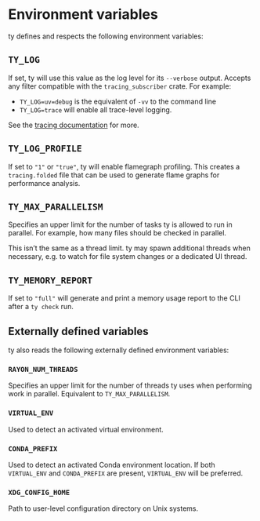 # Environment variables

ty defines and respects the following environment variables:

## `TY_LOG`

If set, ty will use this value as the log level for its `--verbose` output. Accepts any filter compatible with the `tracing_subscriber` crate. For example:

- `TY_LOG=uv=debug` is the equivalent of `-vv` to the command line
- `TY_LOG=trace` will enable all trace-level logging.

See the [tracing documentation](https://docs.rs/tracing-subscriber/latest/tracing_subscriber/filter/struct.EnvFilter.html#example-syntax) for more.

## `TY_LOG_PROFILE`

If set to `"1"` or `"true"`, ty will enable flamegraph profiling. This creates a `tracing.folded` file that can be used to generate flame graphs for performance analysis.

## `TY_MAX_PARALLELISM`

Specifies an upper limit for the number of tasks ty is allowed to run in parallel. For example, how many files should be checked in parallel.

This isn’t the same as a thread limit. ty may spawn additional threads when necessary, e.g. to watch for file system changes or a dedicated UI thread.

## `TY_MEMORY_REPORT`
If set to `"full"` will generate and print a memory usage report to the CLI after a `ty check` run.

## Externally defined variables

ty also reads the following externally defined environment variables:

### `RAYON_NUM_THREADS`

Specifies an upper limit for the number of threads ty uses when performing work in parallel. Equivalent to `TY_MAX_PARALLELISM`.

### `VIRTUAL_ENV`

Used to detect an activated virtual environment.

### `CONDA_PREFIX`

Used to detect an activated Conda environment location. If both `VIRTUAL_ENV` and `CONDA_PREFIX` are present, `VIRTUAL_ENV` will be preferred.

### `XDG_CONFIG_HOME`

Path to user-level configuration directory on Unix systems.
